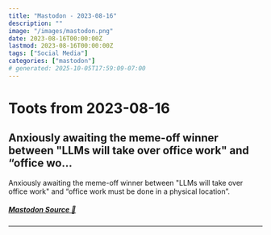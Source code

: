 ```yaml
---
title: "Mastodon - 2023-08-16"
description: ""
image: "/images/mastodon.png"
date: 2023-08-16T00:00:00Z
lastmod: 2023-08-16T00:00:00Z
tags: ["Social Media"]
categories: ["mastodon"]
# generated: 2025-10-05T17:59:09-07:00
---
```


# Toots from 2023-08-16

## Anxiously awaiting the meme-off winner between "LLMs will take over office work" and “office wo...

Anxiously awaiting the meme-off winner between "LLMs will take over office work" and “office work must be done in a physical location”.

##### [Mastodon Source 🐘](https://hachyderm.io/@mweagle/110900740342980351)

---

